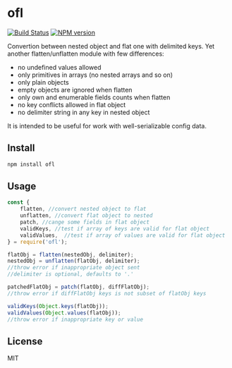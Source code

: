 # ofl

[![Build Status][travis-image]][travis-url]
[![NPM version][npm-image]][npm-url]

Convertion between nested object and flat one with delimited keys. Yet another flatten/unflatten module with few differences:

* no undefined values allowed
* only primitives in arrays (no nested arrays and so on)
* only plain objects
* empty objects are ignored when flatten
* only own and enumerable fields counts when flatten
* no key conflicts allowed in flat object
* no delimiter string in any key in nested object

It is intended to be useful for work with well-serializable config data.

## Install

```bash
npm install ofl
```

## Usage

```js
const {
    flatten, //convert nested object to flat
    unflatten, //convert flat object to nested
    patch, //cange some fields in flat object
    validKeys, //test if array of keys are valid for flat object
    validValues,  //test if array of values are valid for flat object
} = require('ofl');

flatObj = flatten(nestedObj, delimiter);
nestedObj = unflatten(flatObj, delimiter);
//throw error if inappropriate object sent
//delimiter is optional, defaults to '.'

patchedFlatObj = patch(flatObj, diffFlatObj);
//throw error if diffFlatObj keys is not subset of flatObj keys

validKeys(Object.keys(flatObj));
validValues(Object.values(flatObj));
//throw error if inappropriate key or value
```

## License

MIT

[npm-url]: https://npmjs.org/package/ofl
[npm-image]: https://badge.fury.io/js/ofl.svg
[travis-url]: https://travis-ci.org/astur/ofl
[travis-image]: https://travis-ci.org/astur/ofl.svg?branch=master
